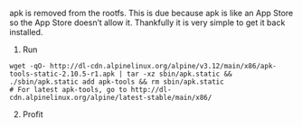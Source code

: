 apk is removed from the rootfs. This is due because apk is like an App Store so the App Store doesn’t allow it. Thankfully it is very simple to get it back installed.

1. Run
```console
wget -qO- http://dl-cdn.alpinelinux.org/alpine/v3.12/main/x86/apk-tools-static-2.10.5-r1.apk | tar -xz sbin/apk.static && ./sbin/apk.static add apk-tools && rm sbin/apk.static
# For latest apk-tools, go to http://dl-cdn.alpinelinux.org/alpine/latest-stable/main/x86/
```
2. Profit